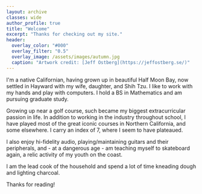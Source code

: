 ```yaml
---
layout: archive
classes: wide
author_profile: true
title: "Welcome"
excerpt: "Thanks for checking out my site."
header:
  overlay_color: "#000"
  overlay_filter: "0.5"
  overlay_image: /assets/images/autumn.jpg
  caption: "Artwork credit: [Jeff Ostberg](https://jeffostberg.se/)"
---
```

I'm a native Californian, having grown up in beautiful Half Moon Bay, now settled in Hayward with my wife, daughter, and Shih Tzu. I like to work with my hands and play with computers. I hold a BS in Mathematics and am pursuing graduate study.

Growing up near a golf course, such became my biggest extracurricular passion in life. In addition to working in the industry throughout school, I have played most of the great iconic courses in Northern California, and some elsewhere. I carry an index of 7, where I seem to have plateaued. 

I also enjoy hi-fidelity audio, playing/maintaining guitars and their peripherals, and - at a dangerous age - am teaching myself to skateboard again, a relic activity of my youth on the coast.

I am the lead cook of the household and spend a lot of time kneading dough and lighting charcoal.

Thanks for reading!
